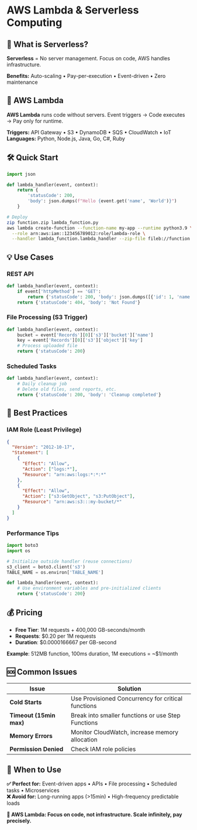 # AWS Lambda & Serverless Computing

## 🌟 What is Serverless?

**Serverless** = No server management. Focus on code, AWS handles infrastructure.

**Benefits:** Auto-scaling • Pay-per-execution • Event-driven • Zero maintenance

## 📘 AWS Lambda

**AWS Lambda** runs code without servers. Event triggers → Code executes → Pay only for runtime.

**Triggers:** API Gateway • S3 • DynamoDB • SQS • CloudWatch • IoT  
**Languages:** Python, Node.js, Java, Go, C#, Ruby

## 🛠️ Quick Start

```python
import json

def lambda_handler(event, context):
    return {
        'statusCode': 200,
        'body': json.dumps(f"Hello {event.get('name', 'World')}")
    }
```

```bash
# Deploy
zip function.zip lambda_function.py
aws lambda create-function --function-name my-app --runtime python3.9 \
  --role arn:aws:iam::123456789012:role/lambda-role \
  --handler lambda_function.lambda_handler --zip-file fileb://function.zip
```

## 💡 Use Cases

### REST API

```python
def lambda_handler(event, context):
    if event['httpMethod'] == 'GET':
        return {'statusCode': 200, 'body': json.dumps([{'id': 1, 'name': 'Alice'}])}
    return {'statusCode': 404, 'body': 'Not Found'}
```

### File Processing (S3 Trigger)

```python
def lambda_handler(event, context):
    bucket = event['Records'][0]['s3']['bucket']['name']
    key = event['Records'][0]['s3']['object']['key']
    # Process uploaded file
    return {'statusCode': 200}
```

### Scheduled Tasks

```python
def lambda_handler(event, context):
    # Daily cleanup job
    # Delete old files, send reports, etc.
    return {'statusCode': 200, 'body': 'Cleanup completed'}
```

## 🔐 Best Practices

### IAM Role (Least Privilege)

```json
{
  "Version": "2012-10-17",
  "Statement": [
    {
      "Effect": "Allow",
      "Action": ["logs:*"],
      "Resource": "arn:aws:logs:*:*:*"
    },
    {
      "Effect": "Allow",
      "Action": ["s3:GetObject", "s3:PutObject"],
      "Resource": "arn:aws:s3:::my-bucket/*"
    }
  ]
}
```

### Performance Tips

```python
import boto3
import os

# Initialize outside handler (reuse connections)
s3_client = boto3.client('s3')
TABLE_NAME = os.environ['TABLE_NAME']

def lambda_handler(event, context):
    # Use environment variables and pre-initialized clients
    return {'statusCode': 200}
```

## 💰 Pricing

- **Free Tier**: 1M requests + 400,000 GB-seconds/month
- **Requests**: $0.20 per 1M requests
- **Duration**: $0.0000166667 per GB-second

**Example**: 512MB function, 100ms duration, 1M executions = ~$1/month

## 🆘 Common Issues

| Issue                   | Solution                                           |
| ----------------------- | -------------------------------------------------- |
| **Cold Starts**         | Use Provisioned Concurrency for critical functions |
| **Timeout (15min max)** | Break into smaller functions or use Step Functions |
| **Memory Errors**       | Monitor CloudWatch, increase memory allocation     |
| **Permission Denied**   | Check IAM role policies                            |

## 🎯 When to Use

**✅ Perfect for:** Event-driven apps • APIs • File processing • Scheduled tasks • Microservices  
**❌ Avoid for:** Long-running apps (>15min) • High-frequency predictable loads

**🚀 AWS Lambda: Focus on code, not infrastructure. Scale infinitely, pay precisely.**
